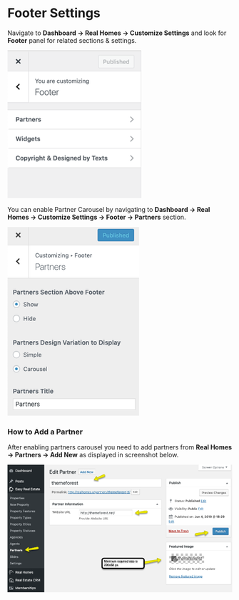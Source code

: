 # Footer Settings

Navigate to **Dashboard → Real Homes → Customize Settings** and look for **Footer** panel for related sections & settings.

![Footer Settings](images/home-setup/partners-settings-full.png)

You can enable Partner Carousel by navigating to **Dashboard → Real Homes → Customize Settings → Footer → Partners** section.

![Footer Settings](images/home-setup/partners-settings-section.png)

### How to Add a Partner

After enabling partners carousel you need to add partners from **Real Homes → Partners → Add New** as displayed in screenshot below.

![Home Page Properties](images/home-setup/add-partner.png)